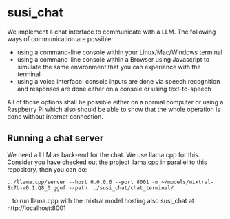 # susi_chat

We implement a chat interface to communicate with a LLM. The following ways of communication are possible:

- using a command-line console within your Linux/Mac/Windows terminal
- using a command-line console within a Browser using Javascript to simulate the same environment that you can experience with the terminal
- using a voice interface: console inputs are done via speech recognition and responses are done either on a console or using text-to-speech

All of those options shall be possible either on a normal computer or using a Raspberry Pi which also should be able to show that the whole operation is done without internet connection.

## Running a chat server

We need a LLM as back-end for the chat. We use llama.cpp for this. Consider you have checked out the project llama.cpp in parallel to this repository, then you can do:

```
../llama.cpp/server --host 0.0.0.0 --port 8001 -m ~/models/mixtral-8x7b-v0.1.Q8_0.gguf --path ../susi_chat/chat_terminal/
```

.. to run llama.cpp with the mixtral model hosting also susi_chat at http://localhost:8001
